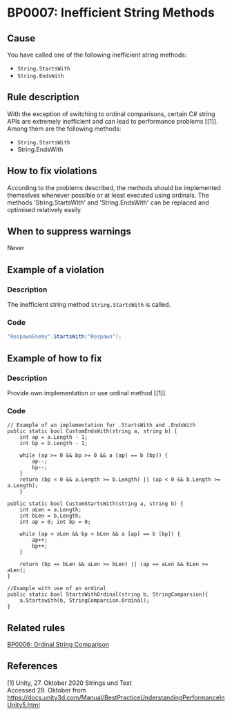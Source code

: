 # BP0007: Inefficient String Methods

## Cause

You have called one of the following inefficient string methods:
  - `String.StartsWith`
  - `String.EndsWith`

## Rule description

With the exception of switching to ordinal comparisons, certain C# string APIs are extremely inefficient and can lead to performance problems [[1]]. Among them are the following methods:
- `String.StartsWith`
- String.EndsWith

## How to fix violations

According to the problems described, 
the methods should be implemented themselves whenever possible or at least executed using ordinals.
The methods 'String.StartsWith' and 'String.EndsWith' can be replaced and optimised relatively easily.

## When to suppress warnings

Never

## Example of a violation

### Description

The inefficient string method `String.StartsWith` is called.

### Code

```csharp
"RespawnEnemy".StartsWith("Respawn");
```

## Example of how to fix

### Description

Provide own implementation or use ordinal method [[1]].

### Code

```
// Example of an implementation for .StartsWith and .EndsWith 
public static bool CustomEndsWith(string a, string b) {
    int ap = a.Length - 1;
    int bp = b.Length - 1;

    while (ap >= 0 && bp >= 0 && a [ap] == b [bp]) {
        ap--;
        bp--;
    }
    return (bp < 0 && a.Length >= b.Length) || (ap < 0 && b.Length >= a.Length);
    }

public static bool CustomStartsWith(string a, string b) {
    int aLen = a.Length;
    int bLen = b.Length;
    int ap = 0; int bp = 0;

    while (ap < aLen && bp < bLen && a [ap] == b [bp]) {
        ap++;
        bp++;
    }

    return (bp == bLen && aLen >= bLen) || (ap == aLen && bLen >= aLen);
}

//Example with use of an ordinal
public static bool StartsWithOrdinal(string b, StringComparsion){
    a.Startswith(b, StringComparsion.Ordinal);  
}
```

## Related rules

[BP0006: Ordinal String Comparison](https://github.com/OliverAmstutz/Best-Practice-Checker/tree/main/Docs/References/BP0006_OrdinalStringComparison.md)

## References
<a id="1">[1]</a>
Unity, 27. Oktober 2020 Strings und Text<br/>
Accessed 29. Oktober from https://docs.unity3d.com/Manual/BestPracticeUnderstandingPerformanceInUnity5.html
